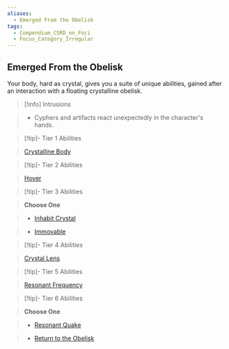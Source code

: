 ```yaml
---
aliases:
  - Emerged From the Obelisk
tags:
  - Compendium_CSRD_en_Foci
  - Focus_Category_Irregular
---
```

  
    
## Emerged From the Obelisk    
Your body, hard as crystal, gives you a suite of unique abilities, gained after an interaction with a floating crystalline obelisk.    
  
>[!info] Intrusions    
>- Cyphers and artifacts react unexpectedly in the character's hands.    
  
  
>[!tip]- Tier 1 Abilities    
> [Crystalline Body](Crystalline-Body.md)    
  
  
>[!tip]- Tier 2 Abilities    
> [Hover](Hover.md)    
  
  
>[!tip]- Tier 3 Abilities    
> **Choose One**    
>- [Inhabit Crystal](Inhabit-Crystal.md)    
>- [Immovable](Immovable.md)    
  
  
>[!tip]- Tier 4 Abilities    
> [Crystal Lens](Crystal-Lens.md)    
  
  
>[!tip]- Tier 5 Abilities    
> [Resonant Frequency](Resonant-Frequency.md)    
  
  
>[!tip]- Tier 6 Abilities    
> **Choose One**    
>- [Resonant Quake](Resonant-Quake.md)    
>- [Return to the Obelisk](Return-to-the-Obelisk.md)